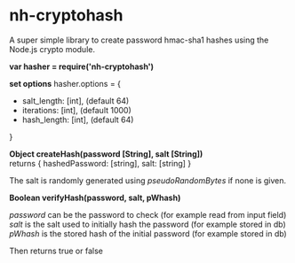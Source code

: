 nh-cryptohash
===============

A super simple library to create password hmac-sha1 hashes using the Node.js crypto module.

**var hasher = require('nh-cryptohash')**   
   
**set options**
hasher.options = {

 - salt_length: [int], (default 64)
 - iterations: [int], (default 1000)
 - hash_length: [int], (default 64)

}


**Object createHash(password [String], salt [String])**  
returns { hashedPassword: [string], salt: [string] }

The salt is randomly generated using _pseudoRandomBytes_ if none is given.

**Boolean verifyHash(password, salt, pWhash)**   
   
_password_ can be the password to check (for example read from input field)   
_salt_ is the salt used to initially hash the password (for example stored in db)   
_pWhash_  is the stored hash of the initial password (for example stored in db)

Then returns true or false